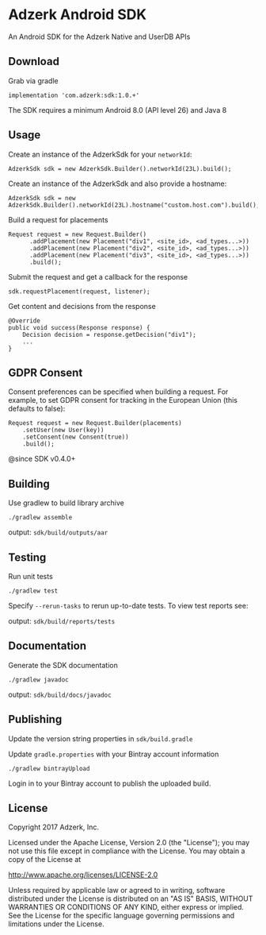 # Adzerk Android SDK

An Android SDK for the Adzerk Native and UserDB APIs

## Download

Grab via gradle

    implementation 'com.adzerk:sdk:1.0.+'


The SDK requires a minimum Android 8.0 (API level 26) and Java 8

## Usage

Create an instance of the AdzerkSdk for your `networkId`:

    AdzerkSdk sdk = new AdzerkSdk.Builder().networkId(23L).build();

Create an instance of the AdzerkSdk and also provide a hostname:

    AdzerkSdk sdk = new AdzerkSdk.Builder().networkId(23L).hostname("custom.host.com").build();

Build a request for placements

    Request request = new Request.Builder()
          .addPlacement(new Placement("div1", <site_id>, <ad_types...>))
          .addPlacement(new Placement("div2", <site_id>, <ad_types...>))
          .addPlacement(new Placement("div3", <site_id>, <ad_types...>))
          .build();

Submit the request and get a callback for the response

    sdk.requestPlacement(request, listener);

Get content and decisions from the response

    @Override
    public void success(Response response) {
        Decision decision = response.getDecision("div1");
        ...
    }

## GDPR Consent

Consent preferences can be specified when building a request. For example, to set GDPR consent for tracking in the European Union (this defaults to false):

    Request request = new Request.Builder(placements)
        .setUser(new User(key))
        .setConsent(new Consent(true))
        .build();

@since SDK v0.4.0+

## Building
Use gradlew to build library archive
```
./gradlew assemble
```
output: `sdk/build/outputs/aar`

## Testing
Run unit tests
```
./gradlew test
```
Specify `--rerun-tasks` to rerun up-to-date tests. To view test reports see:

output: `sdk/build/reports/tests`

## Documentation
Generate the SDK documentation
```
./gradlew javadoc
```

output: `sdk/build/docs/javadoc`

## Publishing
Update the version string properties in `sdk/build.gradle`

Update `gradle.properties` with your Bintray account information
```
./gradlew bintrayUpload
```
Login in to your Bintray account to publish the uploaded build.

## License

Copyright 2017 Adzerk, Inc.

Licensed under the Apache License, Version 2.0 (the "License");
you may not use this file except in compliance with the License.
You may obtain a copy of the License at

   http://www.apache.org/licenses/LICENSE-2.0

Unless required by applicable law or agreed to in writing, software
distributed under the License is distributed on an "AS IS" BASIS,
WITHOUT WARRANTIES OR CONDITIONS OF ANY KIND, either express or implied.
See the License for the specific language governing permissions and
limitations under the License.

